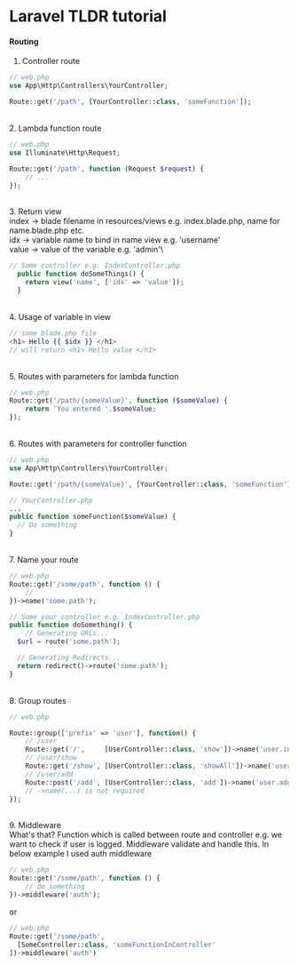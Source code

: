 # Laravel TLDR tutorial

#### Routing 
1. Controller route
```PHP
// web.php
use App\Http\Controllers\YourController;

Route::get('/path', [YourController::class, 'someFunction']);
```
\
2. Lambda function route

```PHP
// web.php
use Illuminate\Http\Request;

Route::get('/path', function (Request $request) {
    // ...
});
```
\
3. Return view\
index -> blade filename in resources/views e.g. index.blade.php, name for name.blade.php etc.\
idx -> variable name to bind in name view e.g. 'username'\
value -> value of the variable e.g. 'admin'\
```PHP
// Some controller e.g. IndexController.php
  public function doSomeThings() {
    return view('name', ['idx' => 'value']);
  }
```
\
4. Usage of variable in view
```PHP
// some blade.php file
<h1> Hello {{ $idx }} </h1>
// will return <h1> Hello value </h1>
````
\
5. Routes with parameters for lambda function
```PHP
// web.php
Route::get('/path/{someValue}', function ($someValue) {
    return 'You entered '.$someValue;
});
```
\
6. Routes with parameters for controller function
```PHP
// web.php
use App\Http\Controllers\YourController;

Route::get('/path/{someValue}', [YourController::class, 'someFunction']);

// YourController.php
...
public function someFunction($someValue) {
  // Do something
}
```
\
7. Name your route
```PHP
// web.php
Route::get('/some/path', function () {
    //
})->name('some.path');

// Some your controller e.g. IndexController.php
public function doSomething() { 
    // Generating URLs...
  $url = route('some.path');

  // Generating Redirects...
  return redirect()->route('some.path');
}
```
\
8. Group routes
```PHP
// web.php

Route::group(['prefix' => 'user'], function() {
    // /user
    Route::get('/',     [UserController::class, 'show'])->name('user.index');
    // /user/show
    Route::get('/show', [UserController::class, 'showAll'])->name('user.show');
    // /user/add
    Route::post('/add', [UserController::class, 'add'])->name('user.add');
    // ->name(...) is not required
});
```
\
9. Middleware\
What's that? Function which is called between route and controller e.g. we want to check if user is logged. Middleware validate and handle this. In below example I used auth middleware
```PHP
// web.php
Route::get('/some/path', function () {
    // do something
})->middleware('auth');
```
or
```PHP
// web.php
Route::get('/some/path', 
  [SomeController::class, 'someFunctionInController'
])->middleware('auth')
```
